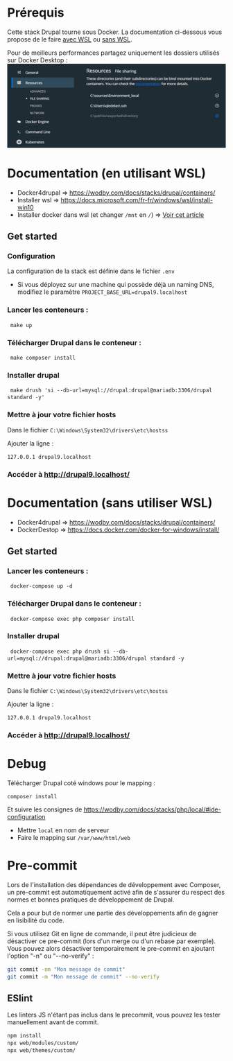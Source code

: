 # Prérequis

Cette stack Drupal tourne sous Docker.
La documentation ci-dessous vous propose de le faire [avec WSL](#documentation-en-utilisant-wsl) ou [sans WSL](#documentation-sans-utiliser-wsl).

Pour de meilleurs performances partagez uniquement les dossiers utilisés sur Docker Desktop :
![Shared file](./shared_files.png)

# Documentation (en utilisant WSL)

* Docker4drupal => https://wodby.com/docs/stacks/drupal/containers/
* Installer wsl => https://docs.microsoft.com/fr-fr/windows/wsl/install-win10
* Installer docker dans wsl (et changer `/mnt` en `/`) => [Voir cet article](https://nickjanetakis.com/blog/setting-up-docker-for-windows-and-wsl-to-work-flawlessly#install-docker-and-docker-compose-within-wsl)

## Get started

### Configuration

La configuration de la stack est définie dans le fichier `.env`

* Si vous déployez sur une machine qui possède déjà un naming DNS, modifiez le paramètre `PROJECT_BASE_URL=drupal9.localhost`

### Lancer les conteneurs :

```
 make up
```

### Télécharger Drupal dans le conteneur :

```
 make composer install
```

### Installer drupal

```
 make drush 'si --db-url=mysql://drupal:drupal@mariadb:3306/drupal standard -y'
```

### Mettre à jour votre fichier hosts
Dans le fichier `C:\Windows\System32\drivers\etc\hostss`

Ajouter la ligne :
```
127.0.0.1 drupal9.localhost
```

### Accéder à http://drupal9.localhost/

# Documentation (sans utiliser WSL)

* Docker4drupal => https://wodby.com/docs/stacks/drupal/containers/
* DockerDestop => https://docs.docker.com/docker-for-windows/install/

## Get started

### Lancer les conteneurs :

```
 docker-compose up -d
```

### Télécharger Drupal dans le conteneur :

```
 docker-compose exec php composer install
```

### Installer drupal

```
 docker-compose exec php drush si --db-url=mysql://drupal:drupal@mariadb:3306/drupal standard -y
```

### Mettre à jour votre fichier hosts
Dans le fichier `C:\Windows\System32\drivers\etc\hostss`

Ajouter la ligne :
```
127.0.0.1 drupal9.localhost
```

### Accéder à http://drupal9.localhost/

# Debug

Télécharger Drupal coté windows pour le mapping :

```
composer install
```

Et suivre les consignes de https://wodby.com/docs/stacks/php/local/#ide-configuration
* Mettre `local` en nom de serveur
* Faire le mapping sur `/var/www/html/web`

# Pre-commit

Lors de l'installation des dépendances de développement avec Composer, un pre-commit est automatiquement activé
afin de s'assurer du respect des normes et bonnes pratiques de développement de Drupal.

Cela a pour but de normer une partie des développements afin de gagner en lisibilité du code.

Si vous utilisez Git en ligne de commande, il peut être judicieux de désactiver ce pre-commit (lors d'un merge
ou d'un rebase par exemple). Vous pouvez alors désactiver temporairement le pre-commit en ajoutant
l'option "-n" ou "--no-verify" :

```sh
git commit -nm "Mon message de commit"
git commit -m "Mon message de commit" --no-verify
```

## ESlint
Les linters JS n'étant pas inclus dans le precommit, vous pouvez les tester manuellement avant de commit.

```sh
npm install
npx web/modules/custom/
npx web/themes/custom/
```
